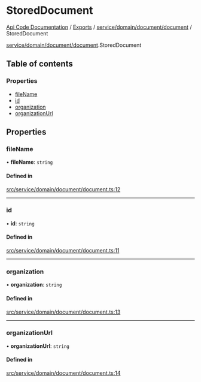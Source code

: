 # StoredDocument
 
[Api Code Documentation](../README.md) / [Exports](../modules.md) / [service/domain/document/document](../modules/service_domain_document_document.md) / StoredDocument

[service/domain/document/document](../modules/service_domain_document_document.md).StoredDocument

## Table of contents

### Properties

- [fileName](service_domain_document_document.StoredDocument.md#filename)
- [id](service_domain_document_document.StoredDocument.md#id)
- [organization](service_domain_document_document.StoredDocument.md#organization)
- [organizationUrl](service_domain_document_document.StoredDocument.md#organizationurl)

## Properties

### fileName

• **fileName**: `string`

#### Defined in

[src/service/domain/document/document.ts:12](https://github.com/openkfw/TruBudget/blob/648f2bb/api/src/service/domain/document/document.ts#L12)

___

### id

• **id**: `string`

#### Defined in

[src/service/domain/document/document.ts:11](https://github.com/openkfw/TruBudget/blob/648f2bb/api/src/service/domain/document/document.ts#L11)

___

### organization

• **organization**: `string`

#### Defined in

[src/service/domain/document/document.ts:13](https://github.com/openkfw/TruBudget/blob/648f2bb/api/src/service/domain/document/document.ts#L13)

___

### organizationUrl

• **organizationUrl**: `string`

#### Defined in

[src/service/domain/document/document.ts:14](https://github.com/openkfw/TruBudget/blob/648f2bb/api/src/service/domain/document/document.ts#L14)
